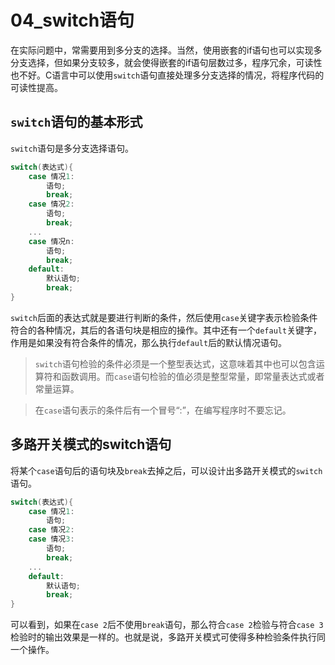 # 04_switch语句

在实际问题中，常需要用到多分支的选择。当然，使用嵌套的if语句也可以实现多分支选择，但如果分支较多，就会使得嵌套的if语句层数过多，程序冗余，可读性也不好。C语言中可以使用`switch`语句直接处理多分支选择的情况，将程序代码的可读性提高。

## `switch`语句的基本形式

`switch`语句是多分支选择语句。

```C
switch(表达式){
    case 情况1:
        语句;
        break;
    case 情况2:
        语句;
        break;
    ...
    case 情况n:
        语句;
        break;
    default:
        默认语句;
        break;
}
```

`switch`后面的表达式就是要进行判断的条件，然后使用`case`关键字表示检验条件符合的各种情况，其后的各语句块是相应的操作。其中还有一个`default`关键字，作用是如果没有符合条件的情况，那么执行`default`后的默认情况语句。

> `switch`语句检验的条件必须是一个整型表达式，这意味着其中也可以包含运算符和函数调用。而`case`语句检验的值必须是整型常量，即常量表达式或者常量运算。

> 在`case`语句表示的条件后有一个冒号“:”，在编写程序时不要忘记。

## 多路开关模式的switch语句

将某个`case`语句后的语句块及`break`去掉之后，可以设计出多路开关模式的`switch`语句。

```C
switch(表达式){
    case 情况1:
        语句;
    case 情况2:
    case 情况3:
        语句;
        break;
    ...
    default:
        默认语句;
        break;
}
```

可以看到，如果在`case 2`后不使用`break`语句，那么符合`case 2`检验与符合`case 3`检验时的输出效果是一样的。也就是说，多路开关模式可使得多种检验条件执行同一个操作。